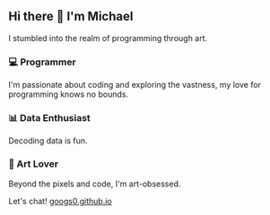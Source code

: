 ## Hi there 👋 I'm Michael

I stumbled into the realm of programming through art. 

### 💻 Programmer
I'm passionate about coding and exploring the vastness, my love for programming knows no bounds.

### 📊 Data Enthusiast
Decoding data is fun.

### 🎨 Art Lover
Beyond the pixels and code, I'm art-obsessed. 

Let's chat!
[googs0.github.io](https://googs0.github.io)

